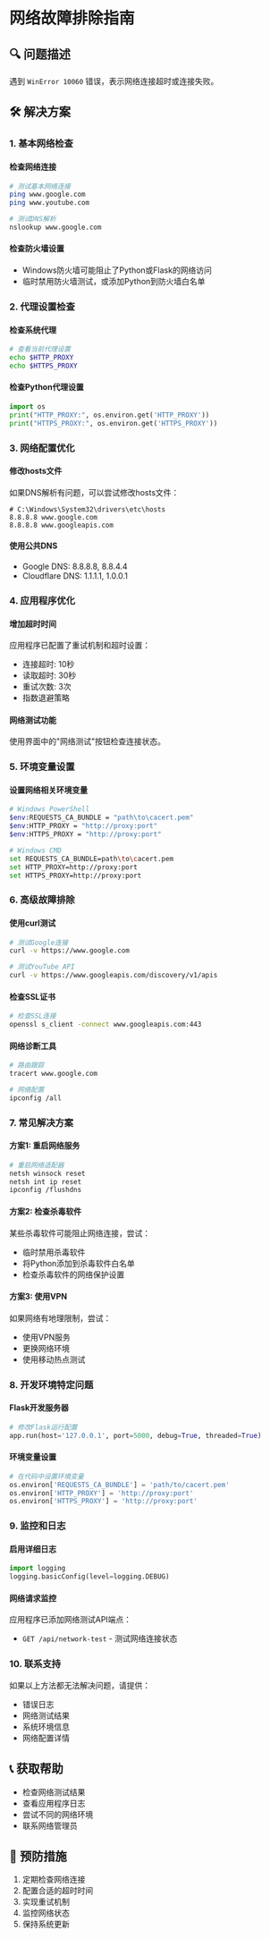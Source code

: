 # 网络故障排除指南

## 🔍 问题描述
遇到 `WinError 10060` 错误，表示网络连接超时或连接失败。

## 🛠️ 解决方案

### 1. 基本网络检查

#### 检查网络连接
```bash
# 测试基本网络连接
ping www.google.com
ping www.youtube.com

# 测试DNS解析
nslookup www.google.com
```

#### 检查防火墙设置
- Windows防火墙可能阻止了Python或Flask的网络访问
- 临时禁用防火墙测试，或添加Python到防火墙白名单

### 2. 代理设置检查

#### 检查系统代理
```bash
# 查看当前代理设置
echo $HTTP_PROXY
echo $HTTPS_PROXY
```

#### 检查Python代理设置
```python
import os
print("HTTP_PROXY:", os.environ.get('HTTP_PROXY'))
print("HTTPS_PROXY:", os.environ.get('HTTPS_PROXY'))
```

### 3. 网络配置优化

#### 修改hosts文件
如果DNS解析有问题，可以尝试修改hosts文件：
```
# C:\Windows\System32\drivers\etc\hosts
8.8.8.8 www.google.com
8.8.8.8 www.googleapis.com
```

#### 使用公共DNS
- Google DNS: 8.8.8.8, 8.8.4.4
- Cloudflare DNS: 1.1.1.1, 1.0.0.1

### 4. 应用程序优化

#### 增加超时时间
应用程序已配置了重试机制和超时设置：
- 连接超时: 10秒
- 读取超时: 30秒
- 重试次数: 3次
- 指数退避策略

#### 网络测试功能
使用界面中的"网络测试"按钮检查连接状态。

### 5. 环境变量设置

#### 设置网络相关环境变量
```bash
# Windows PowerShell
$env:REQUESTS_CA_BUNDLE = "path\to\cacert.pem"
$env:HTTP_PROXY = "http://proxy:port"
$env:HTTPS_PROXY = "http://proxy:port"

# Windows CMD
set REQUESTS_CA_BUNDLE=path\to\cacert.pem
set HTTP_PROXY=http://proxy:port
set HTTPS_PROXY=http://proxy:port
```

### 6. 高级故障排除

#### 使用curl测试
```bash
# 测试Google连接
curl -v https://www.google.com

# 测试YouTube API
curl -v https://www.googleapis.com/discovery/v1/apis
```

#### 检查SSL证书
```bash
# 检查SSL连接
openssl s_client -connect www.googleapis.com:443
```

#### 网络诊断工具
```bash
# 路由跟踪
tracert www.google.com

# 网络配置
ipconfig /all
```

### 7. 常见解决方案

#### 方案1: 重启网络服务
```bash
# 重启网络适配器
netsh winsock reset
netsh int ip reset
ipconfig /flushdns
```

#### 方案2: 检查杀毒软件
某些杀毒软件可能阻止网络连接，尝试：
- 临时禁用杀毒软件
- 将Python添加到杀毒软件白名单
- 检查杀毒软件的网络保护设置

#### 方案3: 使用VPN
如果网络有地理限制，尝试：
- 使用VPN服务
- 更换网络环境
- 使用移动热点测试

### 8. 开发环境特定问题

#### Flask开发服务器
```python
# 修改Flask运行配置
app.run(host='127.0.0.1', port=5000, debug=True, threaded=True)
```

#### 环境变量设置
```python
# 在代码中设置环境变量
os.environ['REQUESTS_CA_BUNDLE'] = 'path/to/cacert.pem'
os.environ['HTTP_PROXY'] = 'http://proxy:port'
os.environ['HTTPS_PROXY'] = 'http://proxy:port'
```

### 9. 监控和日志

#### 启用详细日志
```python
import logging
logging.basicConfig(level=logging.DEBUG)
```

#### 网络请求监控
应用程序已添加网络测试API端点：
- `GET /api/network-test` - 测试网络连接状态

### 10. 联系支持

如果以上方法都无法解决问题，请提供：
- 错误日志
- 网络测试结果
- 系统环境信息
- 网络配置详情

## 📞 获取帮助

- 检查网络测试结果
- 查看应用程序日志
- 尝试不同的网络环境
- 联系网络管理员

## 🔄 预防措施

1. 定期检查网络连接
2. 配置合适的超时时间
3. 实现重试机制
4. 监控网络状态
5. 保持系统更新

